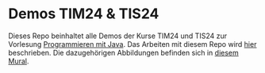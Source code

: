 # Demos TIM24 & TIS24

Dieses Repo beinhaltet alle Demos der Kurse TIM24 und TIS24 zur Vorlesung [Programmieren mit Java](https://jappuccini.github.io/java-docs/production/). Das Arbeiten mit diesem Repo wird [hier](https://jappuccini.github.io/java-docs/production/additional-material/daniel/instructions/git) beschrieben. Die dazugehörigen Abbildungen befinden sich in [diesem Mural](https://app.mural.co/t/programmierungwwibe2248240/m/programmierungwwibe2248240/1744631567244/2ee1a9403d4c0de84aef1b4403ff4cb3af98b9e9?sender=u89fa29f65a094878a3509842).